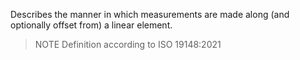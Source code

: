 Describes the manner in which measurements are made along (and optionally offset from) a linear element.

> NOTE Definition according to ISO 19148:2021
